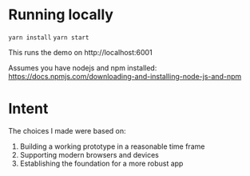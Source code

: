 # Running locally
`yarn install`
`yarn start`

This runs the demo on http://localhost:6001

Assumes you have nodejs and npm installed: https://docs.npmjs.com/downloading-and-installing-node-js-and-npm 

# Intent
The choices I made were based on:
1. Building a working prototype in a reasonable time frame
2. Supporting modern browsers and devices
3. Establishing the foundation for a more robust app